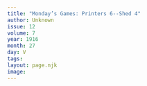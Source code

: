 ```yaml
---
title: "Monday’s Games: Printers 6--Shed 4"
author: Unknown
issue: 12
volume: 7
year: 1916
month: 27
day: V
tags:
layout: page.njk
image:
---
```

